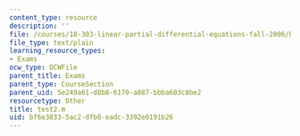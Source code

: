 ```yaml
---
content_type: resource
description: ''
file: /courses/18-303-linear-partial-differential-equations-fall-2006/bf6e38335ac2dfb0eadc3392e0191b26_test2.m
file_type: text/plain
learning_resource_types:
- Exams
ocw_type: OCWFile
parent_title: Exams
parent_type: CourseSection
parent_uid: 5e249a61-d8b8-6170-a887-bbba603c8be2
resourcetype: Other
title: test2.m
uid: bf6e3833-5ac2-dfb0-eadc-3392e0191b26
---
```


